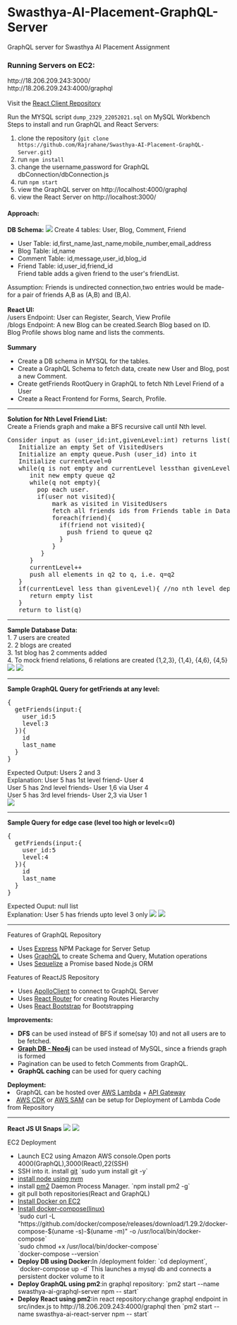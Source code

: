 # Swasthya-AI-Placement-GraphQL-Server
GraphQL server for Swasthya AI Placement Assignment<br>
<h3>Running Servers on EC2:</h3>
http://18.206.209.243:3000/<br>
http://18.206.209.243:4000/graphql<br>
<br>
Visit the <a href='https://github.com/Rajrahane/Swasthya-AI-Placement-React-Server'>React Client Repository</a>

Run the MYSQL script `dump_2329_22052021.sql` on MySQL Workbench<br>
Steps to install and run GraphQL and React Servers:<br>
1. clone the repository (`git clone https://github.com/Rajrahane/Swasthya-AI-Placement-GraphQL-Server.git`)
2. run `npm install`
3. change the username,password for GraphQL dbConnection/dbConnection.js
4. run `npm start`
5. view the GraphQL server on http://localhost:4000/graphql
6. view the React Server on http://localhost:3000/

<h4>Approach:</h4>
<b>DB Schema:</b>
<img src="output/dbDiagramJPG.JPG">
Create 4 tables: User, Blog, Comment, Friend<br>
<ul>
<li>User Table: id,first_name,last_name,mobile_number,email_address</li>
<li>Blog Table: id,name</li>
<li>Comment Table: id,message,user_id,blog_id</li>
<li>Friend Table: id,user_id,friend_id<br>
Friend table adds a given friend to the user's friendList.</li>
  </ul>
Assumption: Friends is undirected connection,two entries would be made- for a pair of friends A,B as (A,B) and (B,A).
<br><br>
<b>React UI:</b><br>
/users Endpoint: User can Register, Search, View Profile<br>
/blogs Endpoint: A new Blog can be created.Search Blog based on ID.<br>
Blog Profile shows blog name and lists the comments.<br>
<br>
<b>Summary</b><br>
<ul>
<li>Create a DB schema in MYSQL for the tables.</li>
<li>Create a GraphQL Schema to fetch data, create new User and Blog, post a new Comment.</li>
<li>Create getFriends RootQuery in GraphQL to fetch Nth Level Friend of a User</li>
<li>Create a React Frontend for Forms, Search, Profile.</li>
</ul>
<hr>
<b>Solution for Nth Level Friend List:</b><br>
Create a Friends graph and make a BFS recursive call until Nth level.<br>
<pre>
Consider input as (user_id:int,givenLevel:int) returns list(users)
   Initialize an empty Set of VisitedUsers
   Initialize an empty queue.Push (user_id) into it
   Initialize currentLevel=0
   while(q is not empty and currentLevel lessthan givenLevel){
      init new empty queue q2
      while(q not empty){
        pop each user.
        if(user not visited){
            mark as visited in VisitedUsers
            fetch all friends ids from Friends table in Database
            foreach(friend){
              if(friend not visited){
                push friend to queue q2
              }
            }
         }
      }
      currentLevel++
      push all elements in q2 to q, i.e. q=q2
   }
   if(currentLevel less than givenLevel){ //no nth level depth possible, too few levels
      return empty list
   }
   return to_list(q)
</pre>
<hr>
<b>Sample Database Data:</b><br>
1. 7 users are created<br>
2. 2 blogs are created<br>
3. 1st blog has 2 comments added<br>
4. To mock friend relations, 6 relations are created {1,2,3}, {1,4}, {4,6}, {4,5}<br>
<img src="output/UsersGraph.png">
<img src="output/BasicUserQuery.JPG">
<hr>
<b>Sample GraphQL Query for getFriends at any level:</b>
<pre>
{
  getFriends(input:{
    user_id:5
    level:3
  }){
    id
    last_name
  }
}
</pre>
Expected Output: Users 2 and 3<br>
Explanation: User 5 has 1st level friend- User 4<br>
User 5 has 2nd level friends- User 1,6 via User 4<br>
User 5 has 3rd level friends- User 2,3 via User 1<br>
<img src="output/sampleQuery.JPG">
<hr>
<b>Sample Query for edge case (level too high or level<=0)</b>
<pre>
{
  getFriends(input:{
    user_id:5
    level:4
  }){
    id
    last_name
  }
}
</pre>
Expected Ouput: null list<br>
Explanation: User 5 has friends upto level 3 only
 <img src="output/LevelTooHigh.JPG">
 <img src="output/Level0.JPG">
<hr>
Features of GraphQL Repository
  <ul>
    <li>Uses <a href="https://expressjs.com/">Express</a> NPM Package for Server Setup</li>
    <li>Uses <a href="https://graphql.org/">GraphQL</a> to create Schema and Query, Mutation operations</li>
    <li>Uses <a href="https://sequelize.org/">Sequelize</a> a Promise based Node.js ORM</li>
  </ul>
 Features of ReactJS Repository
    <ul>
      <li>Uses <a href="https://www.apollographql.com/docs/react/">ApolloClient</a> to connect to GraphQL Server</li>
      <li>Uses <a href="https://reactrouter.com/web/guides/quick-start">React Router</a> for creating Routes Hierarchy</li>
      <li>Uses <a href="https://react-bootstrap.github.io/">React Bootstrap</a> for Bootstrapping </li>
    </ul>

<b>Improvements:</b><br>
   <ul>
   <li><b>DFS</b> can be used instead of BFS if some(say 10) and not all users are to be fetched.</li>
   <li><b><a href="https://neo4j.com/developer/graph-database/">Graph DB - Neo4j</a></b> can be used instead of MySQL, since a friends graph is formed</li>
<li>Pagination can be used to fetch Comments from GraphQL.</li>
<li><b>GraphQL caching</b> can be used for query caching</li>
</ul>
<b>Deployment:</b><br>
   <li>GraphQL can be hosted over <a href="https://aws.amazon.com/lambda/">AWS Lambda</a> + <a href="https://aws.amazon.com/api-gateway/">API Gateway</a></li>
<li><a href="https://aws.amazon.com/cdk/">AWS CDK</a> or <a href="https://aws.amazon.com/serverless/sam/">AWS SAM</a> can be setup for Deployment of Lambda Code from Repository</li>
<hr>
<b>React JS UI Snaps</b>
<img src="output/BlogProfile.JPG">
<img src="output/UserSearch.JPG">

  EC2 Deployment
<ul>
  <li>Launch EC2 using Amazon AWS console.Open ports 4000(GraphQL),3000(React),22(SSH)</li>
  <li>SSH into it. install <a href="https://git-scm.com/">git</a> `sudo yum install git -y`</li>
  <li><a href="https://docs.aws.amazon.com/sdk-for-javascript/v2/developer-guide/setting-up-node-on-ec2-instance.html">install node using nvm</a></li>
  <li>install <a href="https://pm2.keymetrics.io/">pm2</a> Daemon Process Manager. `npm install pm2 -g`</li>
  <li>git pull both repositories(React and GraphQL)</li>
  <li><a href="https://docs.aws.amazon.com/AmazonECS/latest/developerguide/docker-basics.html">Install Docker on EC2</a></li>
  <li>
    <a href="https://docs.docker.com/compose/install/">Install docker-compose(linux)</a><br>
    `sudo curl -L "https://github.com/docker/compose/releases/download/1.29.2/docker-compose-$(uname -s)-$(uname -m)" -o /usr/local/bin/docker-compose`<br>
    `sudo chmod +x /usr/local/bin/docker-compose`<br>
    `docker-compose --version`
  </li>
  <li><b>Deploy DB using Docker:</b>In /deployment folder: `cd deployment`, `docker-compose up -d` This launches a mysql db and connects a persistent docker volume to it</li>
  <li><b>Deploy GraphQL using pm2</b>:in graphql repository: `pm2 start --name swasthya-ai-graphql-server npm -- start`</li>
  <li><b>Deploy React using pm2:</b>in react repository:change graphql endpoint in src/index.js to http://18.206.209.243:4000/graphql then `pm2 start --name swasthya-ai-react-server npm -- start`</li>
  </ul>
